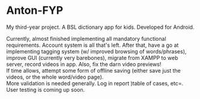 # Anton-FYP
My third-year project. A BSL dictionary app for kids. Developed for Android.  
  
Currently, almost finished implementing all mandatory functional requirements. Account system is all that's left. 
After that, have a go at implementing tagging system (w/ improved browsing of words/phrases), improve GUI (currently very barebones), migrate from XAMPP to web server, record videos in app. Also, fix the darn video previews!  
If time allows, attempt some form of offline saving (either save just the videos, or the whole word/video page).  
More validation is needed generally. Log in report )table of cases, etc=.  
User testing is coming up soon.

